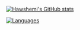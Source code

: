 [![Hawshemi's GitHub stats](https://github-readme-stats.vercel.app/api?username=hawshemi&count_private=true&show_icons=true&theme=transparent&hide_border=true)](https://github.com/anuraghazra/github-readme-stats)

[![Languages](https://github-readme-stats.vercel.app/api/top-langs/?username=hawshemi&theme=transparent&hide_border=true&layout=compact)](https://github.com/anuraghazra/github-readme-stats)
